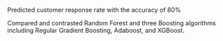 Predicted customer response rate with the accuracy of 80%

Compared and contrasted Random Forest and three Boosting algorithms including 
Regular Gradient Boosting, Adaboost, and XGBoost.
